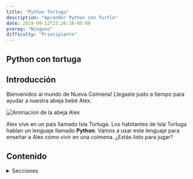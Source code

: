 ```yaml
---
title: "Python Tortuga"
description: "Aprender Python con Turtle"
date: 2019-09-22T23:26:18-05:00
prereq: "Ninguno"
difficulty: "Principiante"
---
```


## Python con tortuga

## Introducción

Bienvenidos al mundo de Nueva Colmena! Llegaste justo a tiempo para ayudar a nuestra abeja bebé Alex.

![Animacion de la abeja Alex](https://media1.giphy.com/media/ozjz5omKqJYex8CaDV/giphy.gif)

Alex vive en un país llamado Isla Tortuga. Los habitantes de Isla Tortuga hablan un lenguaje llamado **Python**.  Vamos a usar este lenguaje para enseñar a Alex cómo vivir en una colmena. ¿Estás listo para jugar?

## Contenido
<details>
<summary>Secciones</summary>
{{% children /%}}
</details>